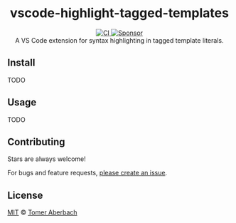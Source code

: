 <h1 align="center">
  vscode-highlight-tagged-templates
</h1>

<div align="center">
  <a href="https://github.com/TomerAberbach/vscode-highlight-tagged-templates/actions">
    <img src="https://github.com/TomerAberbach/vscode-highlight-tagged-templates/workflows/CI/badge.svg" alt="CI" />
  </a>
  <a href="https://github.com/sponsors/TomerAberbach">
    <img src="https://img.shields.io/static/v1?label=Sponsor&message=%E2%9D%A4&logo=GitHub&color=%23fe8e86" alt="Sponsor" />
  </a>
</div>

<div align="center">
  A VS Code extension for syntax highlighting in tagged template literals.
</div>

## Install

TODO

## Usage

TODO

## Contributing

Stars are always welcome!

For bugs and feature requests,
[please create an issue](https://github.com/TomerAberbach/vscode-highlight-tagged-templates/issues/new).

## License

[MIT](https://github.com/TomerAberbach/vscode-highlight-tagged-templates/blob/main/license)
© [Tomer Aberbach](https://github.com/TomerAberbach)
